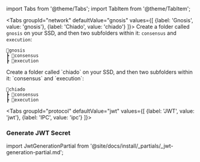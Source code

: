 import Tabs from '@theme/Tabs';
import TabItem from '@theme/TabItem';

<Tabs groupId="network" defaultValue="gnosis" values={[
        {label: 'Gnosis', value: 'gnosis'},
        {label: 'Chiado', value: 'chiado'}
    ]}>
  <TabItem value="gnosis">
Create a folder called `gnosis` on your SSD, and then two subfolders within it: `consensus` and `execution`:

```
📂gnosis
┣ 📂consensus
┣ 📂execution
```
  </TabItem>
  <TabItem value="chiado">
Create a folder called `chiado` on your SSD, and then two subfolders within it: `consensus` and `execution`:

```
📂chiado
┣ 📂consensus
┣ 📂execution
```
  </TabItem>
</Tabs>

<Tabs groupId="protocol" defaultValue="jwt" values={[
        {label: 'JWT', value: 'jwt'},
        {label: 'IPC', value: 'ipc'}
    ]}>
    <TabItem value="jwt">

<h3 id="generate-jwt">Generate JWT Secret</h3>

import JwtGenerationPartial from '@site/docs/install/_partials/_jwt-generation-partial.md';

<JwtGenerationPartial />
    
  </TabItem>
</Tabs>


